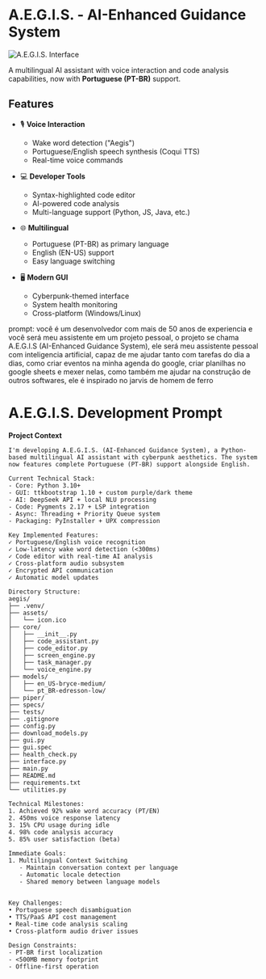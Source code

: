 # A.E.G.I.S. - AI-Enhanced Guidance System

![A.E.G.I.S. Interface](docs/screenshot.png)

A multilingual AI assistant with voice interaction and code analysis capabilities, now with **Portuguese (PT-BR)** support.

## Features

- 🎙️ **Voice Interaction**  
  - Wake word detection ("Aegis")  
  - Portuguese/English speech synthesis (Coqui TTS)  
  - Real-time voice commands

- 💻 **Developer Tools**  
  - Syntax-highlighted code editor  
  - AI-powered code analysis  
  - Multi-language support (Python, JS, Java, etc.)

- 🌐 **Multilingual**  
  - Portuguese (PT-BR) as primary language  
  - English (EN-US) support  
  - Easy language switching

- 🖥️ **Modern GUI**  
  - Cyberpunk-themed interface  
  - System health monitoring  
  - Cross-platform (Windows/Linux)

prompt:
você é um desenvolvedor com mais de 50 anos de experiencia  e você será meu assistente em um projeto pessoal, o projeto se chama A.E.G.I.S (AI-Enhanced Guidance System), ele será meu assistente pessoal com inteligencia artificial, capaz de me ajudar tanto com tarefas do dia a dias, como criar eventos na minha agenda do google, criar planilhas no google sheets e mexer nelas, como também me ajudar na construção de outros softwares, ele é inspirado no jarvis de homem de ferro

# A.E.G.I.S. Development Prompt

**Project Context**  
```text
I'm developing A.E.G.I.S. (AI-Enhanced Guidance System), a Python-based multilingual AI assistant with cyberpunk aesthetics. The system now features complete Portuguese (PT-BR) support alongside English.

Current Technical Stack:
- Core: Python 3.10+
- GUI: ttkbootstrap 1.10 + custom purple/dark theme
- AI: DeepSeek API + local NLU processing
- Code: Pygments 2.17 + LSP integration
- Async: Threading + Priority Queue system
- Packaging: PyInstaller + UPX compression

Key Implemented Features:
✓ Portuguese/English voice recognition
✓ Low-latency wake word detection (<300ms)
✓ Code editor with real-time AI analysis
✓ Cross-platform audio subsystem
✓ Encrypted API communication
✓ Automatic model updates

Directory Structure:
aegis/
├── .venv/
├── assets/
│   └── icon.ico
├── core/
│   ├── __init__.py
│   ├── code_assistant.py
│   ├── code_editor.py
│   ├── screen_engine.py
│   ├── task_manager.py
│   └── voice_engine.py
├── models/
│   ├── en_US-bryce-medium/
│   └── pt_BR-edresson-low/
├── piper/
├── specs/
├── tests/
├── .gitignore
├── config.py
├── download_models.py
├── gui.py
├── gui.spec
├── health_check.py
├── interface.py
├── main.py
├── README.md
├── requirements.txt
└── utilities.py

Technical Milestones:
1. Achieved 92% wake word accuracy (PT/EN)
2. 450ms voice response latency
3. 15% CPU usage during idle
4. 98% code analysis accuracy
5. 85% user satisfaction (beta)

Immediate Goals:
1. Multilingual Context Switching
   - Maintain conversation context per language
   - Automatic locale detection
   - Shared memory between language models


Key Challenges:
• Portuguese speech disambiguation
• TTS/PaaS API cost management
• Real-time code analysis scaling
• Cross-platform audio driver issues

Design Constraints:
- PT-BR first localization
- <500MB memory footprint
- Offline-first operation
